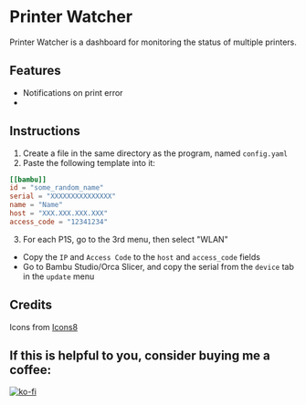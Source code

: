 
# Printer Watcher

Printer Watcher is a dashboard for monitoring the status of multiple printers.

## Features

- Notifications on print error
- 

## Instructions

1. Create a file in the same directory as the program, named `config.yaml`
2. Paste the following template into it:
```toml
[[bambu]]
id = "some_random_name"
serial = "XXXXXXXXXXXXXXX"
name = "Name"
host = "XXX.XXX.XXX.XXX"
access_code = "12341234"
```
3. For each P1S, go to the 3rd menu, then select "WLAN"
  - Copy the `IP` and `Access Code` to the `host` and `access_code` fields
  - Go to Bambu Studio/Orca Slicer, and copy the serial from the `device` tab in the `update` menu

## Credits

Icons from [Icons8](https://icons8.com)

## If this is helpful to you, consider buying me a coffee:

[![ko-fi](https://ko-fi.com/img/githubbutton_sm.svg)](https://ko-fi.com/I3I1W8O4I)


